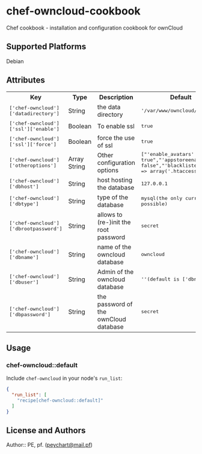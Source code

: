 # chef-owncloud-cookbook

 Chef cookbook - installation and configuration cookbook for ownCloud

## Supported Platforms

 Debian

## Attributes

<table>
  <tr>
    <th>Key</th>
    <th>Type</th>
    <th>Description</th>
    <th>Default</th>
  </tr>
  <tr>
    <td><tt>['chef-owncloud']['datadirectory']</tt></td>
    <td>String</td>
    <td>the data directory</td>
    <td><tt>'/var/www/owncloud/data'</tt></td>
  </tr>
  <tr>
    <td><tt>['chef-owncloud']['ssl']['enable']</tt></td>
    <td>Boolean</td>
    <td>To enable ssl</td>
    <td><tt>true</tt></td>
  </tr>
  <tr>
    <td><tt>['chef-owncloud']['ssl']['force']</tt></td>
    <td>Boolean</td>
    <td>force the use of ssl</td>
    <td><tt>true</tt></td>
  </tr>
  <tr>
    <td><tt>['chef-owncloud']['otheroptions']</tt></td>
    <td>Array String</td>
    <td>Other configuration options</td>
    <td><tt>["'enable_avatars' => true","'appstoreenabled' => false","'blacklisted_files' => array('.htaccess')"]</tt></td>
  </tr>
  <tr>
    <td><tt>['chef-owncloud']['dbhost']</tt></td>
    <td>String</td>
    <td>host hosting the database</td>
    <td><tt>127.0.0.1</tt></td>
  </tr>
  <tr>
    <td><tt>['chef-owncloud']['dbtype']</tt></td>
    <td>String</td>
    <td>type of the database</td>
    <td><tt>mysql(the only currently possible)</tt></td>
  </tr>
  <tr>
    <td><tt>['chef-owncloud']['dbrootpassword']</tt></td>
    <td>String</td>
    <td>allows to (re-)init the root password</td>
    <td><tt>secret</tt></td>
  </tr>
  <tr>
    <td><tt>['chef-owncloud']['dbname']</tt></td>
    <td>String</td>
    <td>name of the owncloud database</td>
    <td><tt>owncloud</tt></td>
  </tr>
  <tr>
    <td><tt>['chef-owncloud']['dbuser']</tt></td>
    <td>String</td>
    <td>Admin of the owncloud database</td>
    <td><tt>''(default is ['dbname'])</tt></td>
  </tr>
  <tr>
    <td><tt>['chef-owncloud']['dbpassword']</tt></td>
    <td>String</td>
    <td>the password of the ownCloud database</td>
    <td><tt>secret</tt></td>
  </tr>
</table>

## Usage

### chef-owncloud::default

Include `chef-owncloud` in your node's `run_list`:

```json
{
  "run_list": [
    "recipe[chef-owncloud::default]"
  ]
}
```

## License and Authors

Author:: PE, pf. (<peychart@mail.pf>)
